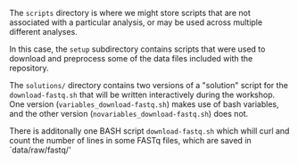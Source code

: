 The `scripts` directory is where we might store scripts that are not associated with a particular analysis, or may be used across multiple different analyses.

In this case, the `setup` subdirectory contains scripts that were used to download and preprocess some of the data files included with the repository.

The `solutions/` directory contains two versions of a "solution" script for the `download-fastq.sh` that will be written interactively during the workshop.
One version (`variables_download-fastq.sh`) makes use of bash variables, and the other version (`novariables_download-fastq.sh`) does not. 

There is additonally one BASH script `download-fastq.sh` which whill curl and 
count the number of lines in some FASTq files, which are saved in `data/raw/fastq/'
